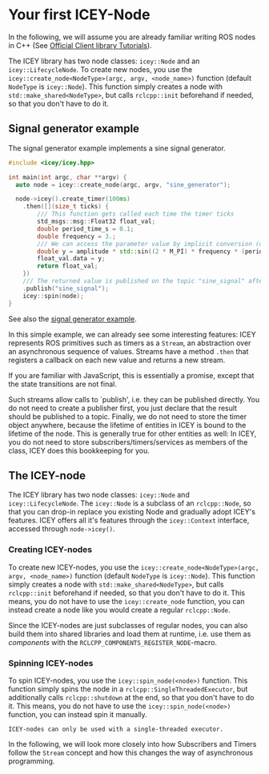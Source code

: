 # Your first ICEY-Node 


In the following, we will assume you are already familiar writing ROS nodes in C++ (See [Official Client library Tutorials](https://docs.ros.org/en/jazzy/Tutorials/Beginner-Client-Libraries.html)).

The ICEY library has two node classes: `icey::Node` and an `icey::LifecycleNode`. 
To create new nodes, you use the `icey::create_node<NodeType>(argc, argv, <node_name>)` function (default `NodeType` is `icey::Node`). This function simply creates a node with `std::make_shared<NodeType>`, but calls `rclcpp::init` beforehand if needed, so that you don't have to do it.

## Signal generator example

The signal generator example implements a sine signal generator. 

```cpp
#include <icey/icey.hpp>

int main(int argc, char **argv) {
  auto node = icey::create_node(argc, argv, "sine_generator");

  node->icey().create_timer(100ms)
    .then([](size_t ticks) {
        /// This function gets called each time the timer ticks
        std_msgs::msg::Float32 float_val;
        double period_time_s = 0.1;
        double frequency = 3.;
        /// We can access the parameter value by implicit conversion (or explicitly using .value())
        double y = amplitude * std::sin((2 * M_PI) * frequency * (period_time_s * ticks));
        float_val.data = y;
        return float_val;
    })
    /// The returned value is published on the topic "sine_signal" after the timer ticked.
    .publish("sine_signal");
    icey::spin(node);
}
```

See also the [signal generator example](../../icey_examples/src/signal_generator.cpp).

In this simple example, we can already see some interesting features:
ICEY represents ROS primitives such as timers as a `Stream`, an abstraction over an asynchronous sequence of values. Streams have a method `.then` that registers a callback on each new value and returns a new stream. 

If you are familiar with JavaScript, this is essentially a promise, except that the state transitions are not final.

Such streams allow calls to `publish', i.e. they can be published directly. 
You do not need to create a publisher first, you just declare that the result should be published to a topic. 
Finally, we do not need to store the timer object anywhere, because the lifetime of entities in ICEY is bound to the lifetime of the node. This is generally true for other entities as well: In ICEY, you do not need to store subscribers/timers/services as members of the class, ICEY does this bookkeeping for you.

## The ICEY-node 

The ICEY library has two node classes: `icey::Node` and `icey::LifecycleNode`.
The `icey::Node` is a subclass of an `rclcpp::Node`, so that you can drop-in replace you existing Node and gradually adopt ICEY's features.
ICEY offers all it's features through the `icey::Context` interface, accessed through `node->icey()`.

### Creating ICEY-nodes 

To create new ICEY-nodes, you use the `icey::create_node<NodeType>(argc, argv, <node_name>)` function (default `NodeType` is `icey::Node`). This function simply creates a node with `std::make_shared<NodeType>`, but calls `rclcpp::init` beforehand if needed, so that you don't have to do it.
This means, you do not have to use the `icey::create_node` function, you can instead create a node like you would create a regular `rclcpp::Node`.

Since the ICEY-nodes are just subclasses of regular nodes, you can also build them into shared libraries and load them at runtime, i.e. use them as *components* with the `RCLCPP_COMPONENTS_REGISTER_NODE`-macro.

### Spinning ICEY-nodes 

To spin ICEY-nodes, you use the `icey::spin_node(<node>)` function. This function simply spins the node in a `rclcpp::SingleThreadedExecutor`, but additionally calls `rclcpp::shutdown` at the end, so that you don't have to do it. 
This means, you do not have to use the `icey::spin_node(<node>)` function, you can instead spin it manually. 

```{warning}
ICEY-nodes can only be used with a single-threaded executor.
```


In the following, we will look more closely into how Subscribers and Timers follow the `Stream` concept and how this changes the way of asynchronous programming. 
